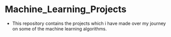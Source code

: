  # Machine_Learning_Projects
- This repository contains the projects which i have made over my journey on some of the machine learning algorithms.
